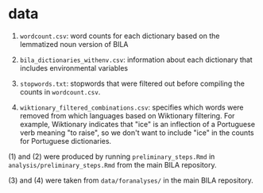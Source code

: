 # data

1) `wordcount.csv`: word counts for each dictionary based on the lemmatized noun version of BILA

2) `bila_dictionaries_withenv.csv`: information about each dictionary that includes environmental variables

3) `stopwords.txt`: stopwords that were filtered out before compiling the counts in `wordcount.csv`.

4) `wiktionary_filtered_combinations.csv`: specifies which words were removed from which languages based on Wiktionary filtering.  For example, Wiktionary indicates that "ice" is an inflection of a Portuguese verb meaning "to raise", so we don't want to include "ice" in the counts for Portuguese dictionaries.


(1) and (2) were produced by running `preliminary_steps.Rmd` in `analysis/preliminary_steps.Rmd` from the main BILA repository. 

(3) and (4) were taken from `data/foranalyses/` in the main BILA repository.


